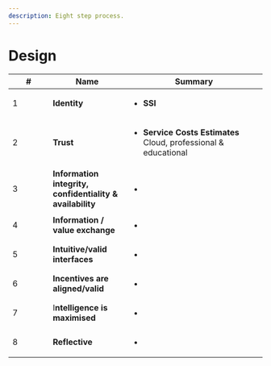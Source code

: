 ```yaml
---
description: Eight step process.
---
```


# Design

<table><thead><tr><th width="64">#</th><th width="136">Name</th><th>Summary</th></tr></thead><tbody><tr><td>1</td><td><strong>Identity</strong></td><td><ul><li><strong>SSI</strong></li></ul></td></tr><tr><td>2</td><td><strong>Trust</strong></td><td><ul><li><strong>Service Costs Estimates</strong><br>Cloud, professional &#x26; educational</li></ul></td></tr><tr><td>3</td><td><strong>Information integrity, confidentiality &#x26; availability</strong></td><td><ul><li></li></ul></td></tr><tr><td>4</td><td><strong>Information / value exchange</strong></td><td><ul><li></li></ul></td></tr><tr><td>5</td><td><strong>Intuitive/valid interfaces</strong></td><td><ul><li></li></ul></td></tr><tr><td>6</td><td><strong>Incentives are aligned/valid</strong></td><td><ul><li></li></ul></td></tr><tr><td>7</td><td>I<strong>ntelligence is maximised</strong></td><td><ul><li></li></ul></td></tr><tr><td>8</td><td><strong>Reflective</strong></td><td><ul><li></li></ul></td></tr></tbody></table>
